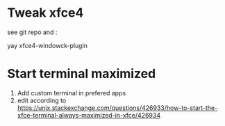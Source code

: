 # Tweak xfce4

see git repo and :

yay xfce4-windowck-plugin

# Start terminal maximized

1. Add custom terminal in prefered apps
2. edit according to https://unix.stackexchange.com/questions/426933/how-to-start-the-xfce-terminal-always-maximized-in-xfce/426934
